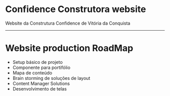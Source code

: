 # Confidence Construtora website

Website da Construtura Confidence de Vitória da Conquista

---

# Website production RoadMap

 - Setup básico de projeto
 - Componente para portifólio
 - Mapa de conteúdo
 - Brain storming de soluções de layout
 - Content Manager Solutions
 - Desenvolvimento de telas
